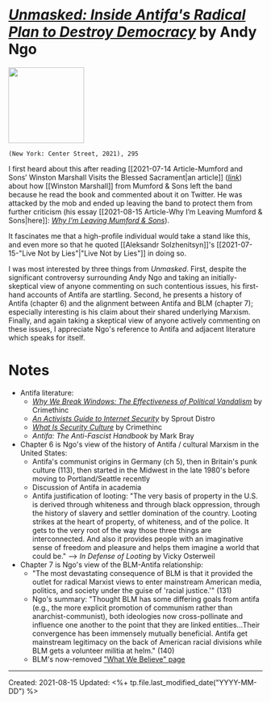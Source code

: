 
# [*Unmasked: Inside Antifa's Radical Plan to Destroy Democracy*](https://www.centerstreet.com/titles/andy-ngo/unmasked/9781546059561/) by Andy Ngo

<img src="https://www.centerstreet.com/wp-content/uploads/2020/01/Unmasked.jpg?fit=318%2C480" width=150>

`(New York: Center Street, 2021), 295`


I first heard about this after reading [[2021-07-14 Article-Mumford and Sons’ Winston Marshall Visits the Blessed Sacrament|an article]] ([*link*](https://www.ncregister.com/blog/mumford-and-sons-william-marshall)) about how [[Winston Marshall]] from Mumford & Sons left the band because he read the book and commented about it on Twitter. He was attacked by the mob and ended up leaving the band to protect them from further criticism (his essay [[2021-08-15 Article-Why I’m Leaving Mumford & Sons|here]]: [*Why I’m Leaving Mumford & Sons*](https://mrwinstonmarshall.medium.com/why-im-leaving-mumford-sons-e6e731bbc255)). 

It fascinates me that a high-profile individual would take a stand like this, and even more so that he quoted [[Aleksandr Solzhenitsyn]]'s [[2021-07-15-"Live Not by Lies"|"Live Not by Lies"]] in doing so. 

I was most interested by three things from *Unmasked*. First, despite the significant controversy surrounding Andy Ngo and taking an initially-skeptical view of anyone commenting on such contentious issues, his first-hand accounts of Antifa are startling. Second, he presents a history of Antifa (chapter 6) and the alignment between Antifa and BLM (chapter 7); especially interesting is his claim about their shared underlying Marxism. Finally, and again taking a skeptical view of anyone actively commenting on these issues, I appreciate Ngo's reference to Antifa and adjacent literature which speaks for itself.


# Notes

- Antifa literature:
	- [*Why We Break Windows: The Effectiveness of Political Vandalism*](https://cdn.crimethinc.com/assets/zines/why-we-break-windows/why-we-break-windows_print_black_and_white.pdf) by Crimethinc
	- [*An Activists Guide to Internet Security*](https://archive.org/details/AnActivistsGuideToInformationSecurity/activist-info-sec-IMPOSED/mode/2up) by Sprout Distro  
	- [*What Is Security Culture*](https://crimethinc.com/2004/11/01/What-Is-Security-Culture) by Crimethinc
	- *Antifa: The Anti-Fascist Handbook* by Mark Bray
- Chapter 6 is Ngo's view of the history of Antifa / cultural Marxism in the United States:
	- Antifa's communist origins in Germany (ch 5), then in Britain's punk culture (113), then started in the Midwest in the late 1980's before moving to Portland/Seattle recently
	- Discussion of Antifa in academia
	- Antifa justification of looting: "The very basis of property in the U.S. is derived through whiteness and through black oppression, through the history of slavery and settler domination of the country. Looting strikes at the heart of property, of whiteness, and of the police. It gets to the very root of the way those three things are interconnected. And also it provides people with an imaginative sense of freedom and pleasure and helps them imagine a world that could be." --> *In Defense of Looting* by Vicky Osterweil
- Chapter 7 is Ngo's view of the BLM-Antifa relationship:
	- "The most devastating consequence of BLM is that it provided the outlet for radical Marxist views to enter mainstream American media, politics, and society under the guise of 'racial justice.'" (131)
	- Ngo's summary: "Thought BLM has some differing goals from antifa (e.g., the more explicit promotion of communism rather than anarchist-communist), both ideologies now cross-pollinate and influence one another to the point that they are linked entities...Their convergence has been immensely mutually beneficial. Antifa get mainstream legitimacy on the back of American racial divisions while BLM gets a volunteer militia at helm." (140)
	- BLM's now-removed ["What We Believe" page](https://archive.is/oARH0)

---
Created: 2021-08-15
Updated: <%+ tp.file.last_modified_date("YYYY-MM-DD") %>
